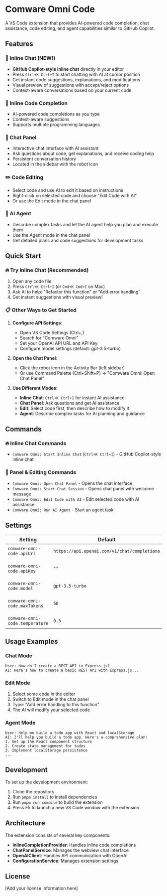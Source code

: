 # Comware Omni Code

A VS Code extension that provides AI-powered code completion, chat assistance, code editing, and agent capabilities similar to GitHub Copilot.

## Features

### 🚀 Inline Chat (NEW!)
- **GitHub Copilot-style inline chat** directly in your editor
- Press `Ctrl+K Ctrl+I` to start chatting with AI at cursor position
- Get instant code suggestions, explanations, and modifications
- Visual preview of suggestions with accept/reject options
- Context-aware conversations based on your current code

### 🤖 Inline Code Completion
- AI-powered code completions as you type
- Context-aware suggestions
- Supports multiple programming languages

### 💬 Chat Panel
- Interactive chat interface with AI assistant
- Ask questions about code, get explanations, and receive coding help
- Persistent conversation history
- Located in the sidebar with the robot icon

### ✏️ Code Editing
- Select code and use AI to edit it based on instructions
- Right-click on selected code and choose "Edit Code with AI"
- Or use the Edit mode in the chat panel

### 🎯 AI Agent
- Describe complex tasks and let the AI agent help you plan and execute them
- Use the Agent mode in the chat panel
- Get detailed plans and code suggestions for development tasks

## Quick Start

### 🔥 Try Inline Chat (Recommended)
1. Open any code file
2. Press `Ctrl+K Ctrl+I` (or `Cmd+K Cmd+I` on Mac)
3. Ask AI to help: "Refactor this function" or "Add error handling"
4. Get instant suggestions with visual preview!

### 📋 Other Ways to Get Started

1. **Configure API Settings**: 
   - Open VS Code Settings (Ctrl+,)
   - Search for "Comware Omni"
   - Set your OpenAI API URL and API Key
   - Configure model settings (default: gpt-3.5-turbo)

2. **Open the Chat Panel**:
   - Click the robot icon in the Activity Bar (left sidebar)
   - Or use Command Palette (Ctrl+Shift+P) → "Comware Omni: Open Chat Panel"

3. **Use Different Modes**:
   - **Inline Chat**: `Ctrl+K Ctrl+I` for instant AI assistance
   - **Chat Panel**: Ask questions and get AI assistance
   - **Edit**: Select code first, then describe how to modify it
   - **Agent**: Describe complex tasks for AI planning and guidance

## Commands

### 🔥 Inline Chat Commands
- `Comware Omni: Start Inline Chat` (`Ctrl+K Ctrl+I`) - GitHub Copilot-style inline chat

### 💬 Panel & Editing Commands
- `Comware Omni: Open Chat Panel` - Opens the chat interface
- `Comware Omni: Start Chat Session` - Opens chat panel with welcome message
- `Comware Omni: Edit Code with AI` - Edit selected code with AI assistance
- `Comware Omni: Run AI Agent` - Start an agent task

## Settings

| Setting | Default | Description |
|---------|---------|-------------|
| `comware-omni-code.apiUrl` | `https://api.openai.com/v1/chat/completions` | OpenAI API endpoint |
| `comware-omni-code.apiKey` | `""` | Your OpenAI API key |
| `comware-omni-code.model` | `gpt-3.5-turbo` | AI model to use |
| `comware-omni-code.maxTokens` | `50` | Maximum tokens for completions |
| `comware-omni-code.temperature` | `0.5` | Sampling temperature |

## Usage Examples

### Chat Mode
```
User: How do I create a REST API in Express.js?
AI: Here's how to create a basic REST API with Express.js...
```

### Edit Mode
1. Select some code in the editor
2. Switch to Edit mode in the chat panel
3. Type: "Add error handling to this function"
4. The AI will modify your selected code

### Agent Mode
```
User: Help me build a todo app with React and localStorage
AI: I'll help you build a todo app. Here's a comprehensive plan:
1. Set up the React component structure
2. Create state management for todos
3. Implement localStorage persistence
...
```

## Development

To set up the development environment:

1. Clone the repository
2. Run `pnpm install` to install dependencies
3. Run `pnpm run compile` to build the extension
4. Press F5 to launch a new VS Code window with the extension

## Architecture

The extension consists of several key components:

- **InlineCompletionProvider**: Handles inline code completions
- **ChatPanelService**: Manages the webview chat interface
- **OpenAIClient**: Handles API communication with OpenAI
- **ConfigurationService**: Manages extension settings

## License

[Add your license information here]
